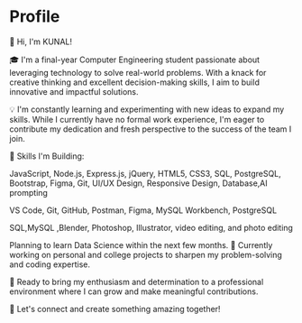 # Profile

👋 Hi, I'm KUNAL!

🎓 I'm a final-year Computer Engineering student passionate about leveraging technology to solve real-world problems. With a knack for creative thinking and excellent decision-making skills, I aim to build innovative and impactful solutions.

💡 I'm constantly learning and experimenting with new ideas to expand my skills. While I currently have no formal work experience, I'm eager to contribute my dedication and fresh perspective to the success of the team I join.

📌 Skills I'm Building:

JavaScript, Node.js, Express.js, jQuery, HTML5, CSS3, SQL, PostgreSQL, Bootstrap, Figma, Git, UI/UX Design, Responsive Design, Database,AI prompting

VS Code, Git, GitHub, Postman, Figma, MySQL Workbench, PostgreSQL

SQL,MySQL ,Blender, Photoshop, Illustrator, video editing, and photo editing

Planning to learn Data Science within the next few months.
🌱 Currently working on personal and college projects to sharpen my problem-solving and coding expertise.

🚀 Ready to bring my enthusiasm and determination to a professional environment where I can grow and make meaningful contributions.

💼 Let's connect and create something amazing together!
